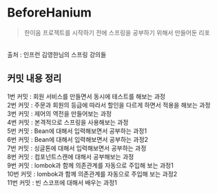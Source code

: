 # BeforeHanium

>한이음 프로젝트를 시작하기 전에 스프링을 공부하기 위해서 만들어둔 리포
<br/>
출처 : 인프런 김영한님의 스프링 강의들
<br/>

## 커밋 내용 정리
1번 커밋 : 회원 서비스를 만들면서 동시에 테스트를 해보는 과정
<br/>
2번 커밋 : 주문과 회원의 등급에 따라서 할인을 다르게 하면서 적용을 해보는 과정 
<br/>
3번 커밋 : 제어의 역전을 만들어보는 과정
<br/>
4번 커밋 : 본격적으로 스프링을 사용해보는 과정
<br/>
5번 커밋 : Bean에 대해서 입력해보면서 공부하는 과정1
<br/>
6번 커밋 : Bean에 대해서 입력해보면서 공부하는 과정2
<br/>
7번 커밋 : 싱글톤에 대해서 입력해보면서 공부하는 과정
<br/>
8번 커밋 : 컴포넌트스캔에 대해서 공부해보는 과정 
<br/>
9번 커밋 : lombok과 함께 의존관계를 자동으로 주입해 보는 과정1
<br/>
10번 커밋 : lombok과 함께 의존관계를 자동으로 주입해 보는 과정2
<br/>
11번 커밋 : 빈 스코프에 대해서 배우는 과정1
<br/>